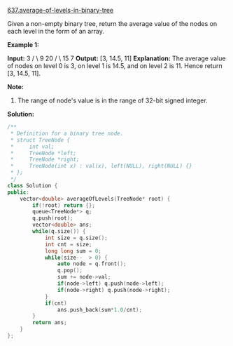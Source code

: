 [637.average-of-levels-in-binary-tree](https://leetcode.com/problems/average-of-levels-in-binary-tree/)  

Given a non-empty binary tree, return the average value of the nodes on each level in the form of an array.

**Example 1:**  

**Input:**
    3
   / \\
  9  20
    /  \\
   15   7
**Output:** \[3, 14.5, 11\]
**Explanation:**
The average value of nodes on level 0 is 3,  on level 1 is 14.5, and on level 2 is 11. Hence return \[3, 14.5, 11\].

**Note:**  

1.  The range of node's value is in the range of 32-bit signed integer.  



**Solution:**  

```cpp
/**
 * Definition for a binary tree node.
 * struct TreeNode {
 *     int val;
 *     TreeNode *left;
 *     TreeNode *right;
 *     TreeNode(int x) : val(x), left(NULL), right(NULL) {}
 * };
 */
class Solution {
public:
    vector<double> averageOfLevels(TreeNode* root) {
        if(!root) return {};
        queue<TreeNode*> q;
        q.push(root);
        vector<double> ans;
        while(q.size()) {
            int size = q.size();
            int cnt = size;
            long long sum = 0;
            while(size--  > 0) {
                auto node = q.front();
                q.pop();
                sum += node->val;
                if(node->left) q.push(node->left);
                if(node->right) q.push(node->right);
            }
            if(cnt)
                ans.push_back(sum*1.0/cnt);
        }
        return ans;
    }
};
```
      